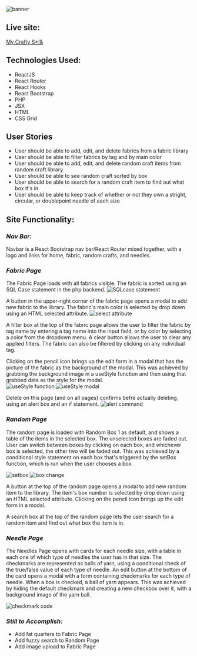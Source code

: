 ![banner](https://i.imgur.com/nTATrbB.png)

## **Live site:**
 [My Crafty S*!&](https://mycraftybleep.herokuapp.com/)

## **Technologies Used:**
* ReactJS
* React Router
* React Hooks
* React Bootstrap
* PHP
* JSX
* HTML
* CSS Grid

## **User Stories**
* User should be able to add, edit, and delete fabrics from a fabric library
* User should be able to filter fabrics by tag and by main color
* User should be able to add, edit, and delete random craft items from random craft library
* User should be able to see random craft sorted by box
* User should be able to search for a random craft item to find out what box it's in
* User should be able to keep track of whether or not they own a stright, circular, or doublepoint needle of each size

## **Site Functionality:**

### *Nav Bar:*
Navbar is a React Bootstrap nav bar/React Router mixed together, with a logo and links for home, fabric, random crafts, and needles.

### *Fabric Page*
The Fabric Page loads with all fabrics visible.  The fabric is sorted using an SQL Case statement in the php backend.
![SQLcase statement](https://i.imgur.com/i9jJ3uN.png)  

A button in the upper-right corner of the fabric page opens a modal to add new fabric to the library.  The fabric's main color is selected by drop down using an HTML selected attribute.
![select attribute](https://i.imgur.com/Od7wPWI.png)

A filter box at the top of the fabric page allows the user to filter the fabric by tag name by entering a tag name into the input field, or by color by selecting a color from the dropdown menu. A clear button allows the user to clear any applied filters.  The fabric can also be filtered by clicking on any individual tag.

Clicking on the pencil icon brings up the edit form in a modal that has the picture of the fabric as the background of the modal.  This was achieved by grabbing the background image in a useStyle function and then using that grabbed data as the style for the modal.  
![useStyle function](https://i.imgur.com/5bRLa8x.png)
![useStyle modal](https://i.imgur.com/KeaKwdT.png)

Delete on this page (and on all pages) confirms befre actually deleting, using an alert box and an if statement.
![alert command](https://i.imgur.com/kt2PNz0.png)

### *Random Page*
The random page is loaded with Random Box 1 as default, and shows a table of the items in the selected box.  The unselected boxes are faded out.  User can switch between boxes by clicking on each box, and whichever box is selected, the other two will be faded out.  This was achieved by a conditional style statement on each box that's triggered by the setBox function, which is run when the user chooses a box.

![setbox](https://i.imgur.com/U0oQFkn.png)
![box change](https://i.imgur.com/M5s01g6.png)

A button at the top of the random page opens a modal to add new random item to the library.  The item's box number is selected by drop down using an HTML selected attribute. Clicking on the pencil icon brings up the edit form in a modal.

A search box at the top of the random page lets the user search for a random item and find out what box the item is in.

### *Needle Page*
The Needles Page opens with cards for each needle size, with a table in each one of which type of needles the user has in that size.  The checkmarks are represented as balls of yarn, using a conditional check of the true/false value of each type of needle.  An edit button at the bottom of the card opens a modal with a form containing checkmarks for each type of needle.  When a box is checked, a ball of yarn appears.  This was achieved by hiding the default checkmark and creating a new checkbox over it, with a background image of the yarn ball.

![checkmark code](https://i.imgur.com/bNq5baa.png)

### *Still to Accomplish:*
* Add fat quarters to Fabric Page
* Add fuzzy search to Random Page
* Add image upload to Fabric Page

